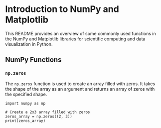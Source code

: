 # Introduction to NumPy and Matplotlib

This README provides an overview of some commonly used functions in the NumPy and Matplotlib libraries for scientific computing and data visualization in Python.

## NumPy Functions

### `np.zeros`

The `np.zeros` function is used to create an array filled with zeros. It takes the shape of the array as an argument and returns an array of zeros with the specified shape.

```
import numpy as np

# Create a 2x3 array filled with zeros
zeros_array = np.zeros((2, 3))
print(zeros_array)
```
